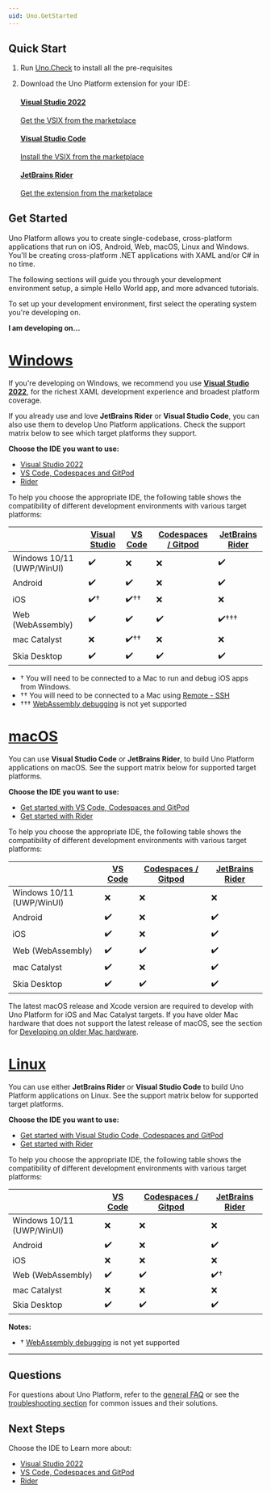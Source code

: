 ```yaml
---
uid: Uno.GetStarted
---
```


## Quick Start

1. Run <a href="https://aka.platform.uno/uno-check#install-and-run-uno-check" target="_blank">Uno.Check</a> to install all the pre-requisites
2. Download the Uno Platform extension for your IDE:

   <!-- markdownlint-disable MD001 MD009 -->

   <div class="row">

   <!-- Visual Studio -->
   <div class="col-md-4 col-xs-12 ">
   <a href="https://aka.platform.uno/vs-extension-marketplace" target="_blank">
   <div class="alert alert-info alert-hover">

   #### Visual Studio 2022

   Get the VSIX from the marketplace
   </div>
   </a>
   </div>

   <!-- Code -->
   <div class="col-md-4 col-xs-12 ">
   <a href="https://aka.platform.uno/vscode-extension-marketplace" target="_blank">
   <div class="alert alert-info alert-hover">

   #### Visual Studio Code

   Install the VSIX from the marketplace
   </div>
   </a>
   </div>

   <!-- Rider -->
   <div class="col-md-4 col-xs-12 ">
   <a href="https://aka.platform.uno/rider-extension-marketplace" target="_blank">
   <div class="alert alert-info alert-hover">

   #### JetBrains Rider

   Get the extension from the marketplace
   </div>
   </a>
   </div>

   </div> <!-- row -->

## Get Started

Uno Platform allows you to create single-codebase, cross-platform applications that run on iOS, Android, Web, macOS, Linux and Windows. You'll be creating cross-platform .NET applications with XAML and/or C# in no time.

The following sections will guide you through your development environment setup, a simple Hello World app, and more advanced tutorials.

To set up your development environment, first select the operating system you're developing on.

**I am developing on...**

# [**Windows**](#tab/windows)

If you're developing on Windows, we recommend you use [**Visual Studio 2022**](xref:Uno.GetStarted.vs2022), for the richest XAML development experience and broadest platform coverage.

If you already use and love **JetBrains Rider** or **Visual Studio Code**, you can also use them to develop Uno Platform applications. Check the support matrix below to see which target platforms they support.

**Choose the IDE you want to use:**

- [Visual Studio 2022](xref:Uno.GetStarted.vs2022)
- [VS Code, Codespaces and GitPod](xref:Uno.GetStarted.vscode)
- [Rider](xref:Uno.GetStarted.Rider)

To help you choose the appropriate IDE, the following table shows the compatibility of different development environments with various target platforms:

|                                   | [**Visual Studio**](xref:Uno.GetStarted.vs2022) | [**VS Code**](xref:Uno.GetStarted.vscode) | [**Codespaces / Gitpod**](xref:Uno.GetStarted.vscode) | [**JetBrains Rider**](xref:Uno.GetStarted.Rider) |
|-----------------------------------|-------------------------------------------------|--------------------------------------------|-------------------------------------------------------|--------------------------------------------------|
| Windows 10/11 (UWP/WinUI)         | ✔️                                              | ❌                                         | ❌                                                   | ✔️                                              |
| Android                           | ✔️                                              | ✔️                                         | ❌                                                   | ✔️                                              |
| iOS                               | ✔️†                                             | ✔️††                                       | ❌                                                   | ❌                                              |
| Web (WebAssembly)                 | ✔️                                              | ✔️                                         | ✔️                                                   | ✔️†††                                           |
| mac Catalyst                      | ❌                                              | ✔️††                                       | ❌                                                   | ❌                                              |
| Skia Desktop                      | ✔️                                              | ✔️                                         | ✔️                                                   | ✔️                                              |

- † You will need to be connected to a Mac to run and debug iOS apps from Windows.
- †† You will need to be connected to a Mac using [Remote - SSH](https://marketplace.visualstudio.com/items?itemName=ms-vscode-remote.remote-ssh)
- ††† [WebAssembly debugging](https://youtrack.jetbrains.com/issue/RIDER-103346/Uno-Platform-for-WebAssembly-debugger-support) is not yet supported

# [**macOS**](#tab/macos)

You can use **Visual Studio Code** or **JetBrains Rider**, to build Uno Platform applications on macOS. See the support matrix below for supported target platforms.

**Choose the IDE you want to use:**

- [Get started with VS Code, Codespaces and GitPod](xref:Uno.GetStarted.vscode)
- [Get started with Rider](xref:Uno.GetStarted.Rider)

To help you choose the appropriate IDE, the following table shows the compatibility of different development environments with various target platforms:

|                                   | [**VS Code**](xref:Uno.GetStarted.vscode) | [**Codespaces / Gitpod**](xref:Uno.GetStarted.vscode) | [**JetBrains Rider**](xref:Uno.GetStarted.Rider) |
|-----------------------------------|------------------------------------------|-------------------------------------------------------|--------------------------------------------------|
| Windows 10/11 (UWP/WinUI)         | ❌                                       | ❌                                                   | ❌                                               |
| Android                           | ✔️                                       | ❌                                                   | ✔️                                               |
| iOS                               | ✔️                                       | ❌                                                   | ✔️                                               |
| Web (WebAssembly)                 | ✔️                                       | ✔️                                                   | ✔️                                               |
| mac Catalyst                      | ✔️                                       | ❌                                                   | ✔️                                               |
| Skia Desktop                      | ✔️                                       | ✔️                                                   | ✔️                                              |

The latest macOS release and Xcode version are required to develop with Uno Platform for iOS and Mac Catalyst targets. If you have older Mac hardware that does not support the latest release of macOS, see the section for [Developing on older Mac hardware](xref:Uno.UI.CommonIssues.IosCatalyst#developing-on-older-mac-hardware).

# [**Linux**](#tab/linux)

 You can use either **JetBrains Rider** or **Visual Studio Code** to build Uno Platform applications on Linux. See the support matrix below for supported target platforms.

**Choose the IDE you want to use:**

- [Get started with Visual Studio Code, Codespaces and GitPod](xref:Uno.GetStarted.vscode)
- [Get started with Rider](xref:Uno.GetStarted.Rider)

To help you choose the appropriate IDE, the following table shows the compatibility of different development environments with various target platforms:

|                                   | [**VS Code**](xref:Uno.GetStarted.vscode) | [**Codespaces / Gitpod**](xref:Uno.GetStarted.vscode) | [**JetBrains Rider**](xref:Uno.GetStarted.Rider) |
|-----------------------------------|------------------------------------------|-------------------------------------------------------|--------------------------------------------------|
| Windows 10/11 (UWP/WinUI)         | ❌                                        | ❌                                                     | ❌                                            |
| Android                           | ✔️                                        | ❌                                                     | ✔️                                            |
| iOS                               | ❌                                        | ❌                                                     | ❌                                            |
| Web (WebAssembly)                 | ✔️                                        | ✔️                                                     | ✔️†                                           |
| mac Catalyst                      | ❌                                        | ❌                                                     | ❌                                            |
| Skia Desktop                      | ✔️                                        | ✔️                                                     | ✔️                                            |

**Notes:**

- † [WebAssembly debugging](https://youtrack.jetbrains.com/issue/RIDER-103346/Uno-Platform-for-WebAssembly-debugger-support) is not yet supported

---

## Questions

For questions about Uno Platform, refer to the [general FAQ](xref:Uno.Development.FAQ) or see the [troubleshooting section](xref:Uno.UI.CommonIssues) for common issues and their solutions.

## Next Steps

Choose the IDE to Learn more about:

- [Visual Studio 2022](xref:Uno.GetStarted.vs2022)
- [VS Code, Codespaces and GitPod](xref:Uno.GetStarted.vscode)
- [Rider](xref:Uno.GetStarted.Rider)
